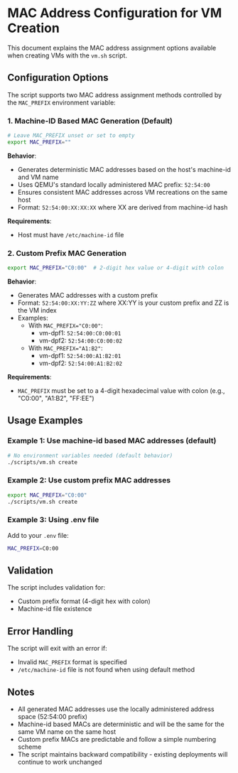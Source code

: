 # MAC Address Configuration for VM Creation

This document explains the MAC address assignment options available when creating VMs with the `vm.sh` script.

## Configuration Options

The script supports two MAC address assignment methods controlled by the `MAC_PREFIX` environment variable:

### 1. Machine-ID Based MAC Generation (Default)
```bash
# Leave MAC_PREFIX unset or set to empty
export MAC_PREFIX=""
```

**Behavior**: 
- Generates deterministic MAC addresses based on the host's machine-id and VM name
- Uses QEMU's standard locally administered MAC prefix: `52:54:00`
- Ensures consistent MAC addresses across VM recreations on the same host
- Format: `52:54:00:XX:XX:XX` where XX are derived from machine-id hash

**Requirements**: 
- Host must have `/etc/machine-id` file

### 2. Custom Prefix MAC Generation
```bash
export MAC_PREFIX="C0:00"  # 2-digit hex value or 4-digit with colon
```

**Behavior**:
- Generates MAC addresses with a custom prefix
- Format: `52:54:00:XX:YY:ZZ` where XX:YY is your custom prefix and ZZ is the VM index
- Examples:
  - With `MAC_PREFIX="C0:00"`:
    - vm-dpf1: `52:54:00:C0:00:01`
    - vm-dpf2: `52:54:00:C0:00:02`
  - With `MAC_PREFIX="A1:B2"`:
    - vm-dpf1: `52:54:00:A1:B2:01`
    - vm-dpf2: `52:54:00:A1:B2:02`

**Requirements**:
- `MAC_PREFIX` must be set to a 4-digit hexadecimal value with colon (e.g., "C0:00", "A1:B2", "FF:EE")

## Usage Examples

### Example 1: Use machine-id based MAC addresses (default)
```bash
# No environment variables needed (default behavior)
./scripts/vm.sh create
```

### Example 2: Use custom prefix MAC addresses
```bash
export MAC_PREFIX="C0:00"
./scripts/vm.sh create
```

### Example 3: Using .env file
Add to your `.env` file:
```bash
MAC_PREFIX=C0:00
```

## Validation

The script includes validation for:
- Custom prefix format (4-digit hex with colon)
- Machine-id file existence

## Error Handling

The script will exit with an error if:
- Invalid `MAC_PREFIX` format is specified
- `/etc/machine-id` file is not found when using default method

## Notes

- All generated MAC addresses use the locally administered address space (52:54:00 prefix)
- Machine-id based MACs are deterministic and will be the same for the same VM name on the same host
- Custom prefix MACs are predictable and follow a simple numbering scheme
- The script maintains backward compatibility - existing deployments will continue to work unchanged 